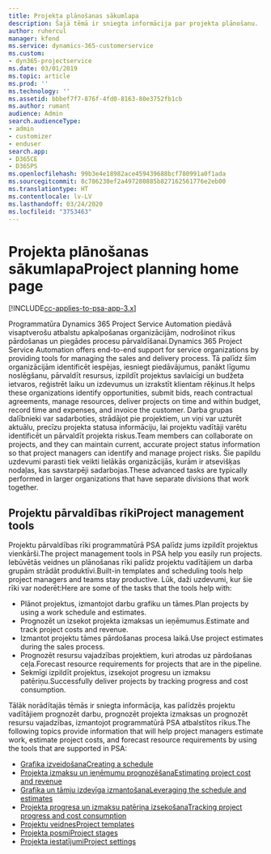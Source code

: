 ```yaml
---
title: Projekta plānošanas sākumlapa
description: Šajā tēmā ir sniegta informācija par projekta plānošanu.
author: ruhercul
manager: kfend
ms.service: dynamics-365-customerservice
ms.custom:
- dyn365-projectservice
ms.date: 03/01/2019
ms.topic: article
ms.prod: ''
ms.technology: ''
ms.assetid: bbbef7f7-876f-4fd0-8163-80e3752fb1cb
ms.author: rumant
audience: Admin
search.audienceType:
- admin
- customizer
- enduser
search.app:
- D365CE
- D365PS
ms.openlocfilehash: 99b3e4e18982ace459439688bcf780991a0f1ada
ms.sourcegitcommit: 8c786230ef2a497280885b827162561776e2eb00
ms.translationtype: HT
ms.contentlocale: lv-LV
ms.lasthandoff: 03/24/2020
ms.locfileid: "3753463"
---
```

# <a name="project-planning-home-page"></a><span data-ttu-id="5072d-103">Projekta plānošanas sākumlapa</span><span class="sxs-lookup"><span data-stu-id="5072d-103">Project planning home page</span></span>

[!INCLUDE[cc-applies-to-psa-app-3.x](../includes/cc-applies-to-psa-app-3x.md)]

<span data-ttu-id="5072d-104">Programmatūra Dynamics 365 Project Service Automation piedāvā visaptverošu atbalstu apkalpošanas organizācijām, nodrošinot rīkus pārdošanas un piegādes procesu pārvaldīšanai.</span><span class="sxs-lookup"><span data-stu-id="5072d-104">Dynamics 365 Project Service Automation offers end-to-end support for service organizations by providing tools for managing the sales and delivery process.</span></span> <span data-ttu-id="5072d-105">Tā palīdz šīm organizācijām identificēt iespējas, iesniegt piedāvājumus, panākt līgumu noslēgšanu, pārvaldīt resursus, izpildīt projektus savlaicīgi un budžeta ietvaros, reģistrēt laiku un izdevumus un izrakstīt klientam rēķinus.</span><span class="sxs-lookup"><span data-stu-id="5072d-105">It helps these organizations identify opportunities, submit bids, reach contractual agreements, manage resources, deliver projects on time and within budget, record time and expenses, and invoice the customer.</span></span> <span data-ttu-id="5072d-106">Darba grupas dalībnieki var sadarboties, strādājot pie projektiem, un viņi var uzturēt aktuālu, precīzu projekta statusa informāciju, lai projektu vadītāji varētu identificēt un pārvaldīt projekta riskus.</span><span class="sxs-lookup"><span data-stu-id="5072d-106">Team members can collaborate on projects, and they can maintain current, accurate project status information so that project managers can identify and manage project risks.</span></span> <span data-ttu-id="5072d-107">Šie papildu uzdevumi parasti tiek veikti lielākās organizācijās, kurām ir atsevišķas nodaļas, kas savstarpēji sadarbojas.</span><span class="sxs-lookup"><span data-stu-id="5072d-107">These advanced tasks are typically performed in larger organizations that have separate divisions that work together.</span></span>

## <a name="project-management-tools"></a><span data-ttu-id="5072d-108">Projektu pārvaldības rīki</span><span class="sxs-lookup"><span data-stu-id="5072d-108">Project management tools</span></span>

<span data-ttu-id="5072d-109">Projektu pārvaldības rīki programmatūrā PSA palīdz jums izpildīt projektus vienkārši.</span><span class="sxs-lookup"><span data-stu-id="5072d-109">The project management tools in PSA help you easily run projects.</span></span> <span data-ttu-id="5072d-110">Iebūvētās veidnes un plānošanas rīki palīdz projektu vadītājiem un darba grupām strādāt produktīvi.</span><span class="sxs-lookup"><span data-stu-id="5072d-110">Built-in templates and scheduling tools help project managers and teams stay productive.</span></span> <span data-ttu-id="5072d-111">Lūk, daži uzdevumi, kur šie rīki var noderēt:</span><span class="sxs-lookup"><span data-stu-id="5072d-111">Here are some of the tasks that the tools help with:</span></span>

- <span data-ttu-id="5072d-112">Plānot projektus, izmantojot darbu grafiku un tāmes.</span><span class="sxs-lookup"><span data-stu-id="5072d-112">Plan projects by using a work schedule and estimates.</span></span>
- <span data-ttu-id="5072d-113">Prognozēt un izsekot projekta izmaksas un ieņēmumus.</span><span class="sxs-lookup"><span data-stu-id="5072d-113">Estimate and track project costs and revenue.</span></span>
- <span data-ttu-id="5072d-114">Izmantot projektu tāmes pārdošanas procesa laikā.</span><span class="sxs-lookup"><span data-stu-id="5072d-114">Use project estimates during the sales process.</span></span>
- <span data-ttu-id="5072d-115">Prognozēt resursu vajadzības projektiem, kuri atrodas uz pārdošanas ceļa.</span><span class="sxs-lookup"><span data-stu-id="5072d-115">Forecast resource requirements for projects that are in the pipeline.</span></span>
- <span data-ttu-id="5072d-116">Sekmīgi izpildīt projektus, izsekojot progresu un izmaksu patēriņu.</span><span class="sxs-lookup"><span data-stu-id="5072d-116">Successfully deliver projects by tracking progress and cost consumption.</span></span>

<span data-ttu-id="5072d-117">Tālāk norādītajās tēmās ir sniegta informācija, kas palīdzēs projektu vadītājiem prognozēt darbu, prognozēt projekta izmaksas un prognozēt resursu vajadzības, izmantojot programmatūrā PSA atbalstītos rīkus.</span><span class="sxs-lookup"><span data-stu-id="5072d-117">The following topics provide information that will help project managers estimate work, estimate project costs, and forecast resource requirements by using the tools that are supported in PSA:</span></span>

- [<span data-ttu-id="5072d-118">Grafika izveidošana</span><span class="sxs-lookup"><span data-stu-id="5072d-118">Creating a schedule</span></span>](project-creating.md)
- [<span data-ttu-id="5072d-119">Projekta izmaksu un ieņēmumu prognozēšana</span><span class="sxs-lookup"><span data-stu-id="5072d-119">Estimating project cost and revenue</span></span>](project-estimating.md)
- [<span data-ttu-id="5072d-120">Grafika un tāmju izdevīga izmantošana</span><span class="sxs-lookup"><span data-stu-id="5072d-120">Leveraging the schedule and estimates</span></span>](project-leveraging.md)
- [<span data-ttu-id="5072d-121">Projekta progresa un izmaksu patēriņa izsekošana</span><span class="sxs-lookup"><span data-stu-id="5072d-121">Tracking project progress and cost consumption</span></span>](project-tracking.md)
- [<span data-ttu-id="5072d-122">Projektu veidnes</span><span class="sxs-lookup"><span data-stu-id="5072d-122">Project templates</span></span>](project-templates.md)
- [<span data-ttu-id="5072d-123">Projekta posmi</span><span class="sxs-lookup"><span data-stu-id="5072d-123">Project stages</span></span>](project-stages.md)
- [<span data-ttu-id="5072d-124">Projekta iestatījumi</span><span class="sxs-lookup"><span data-stu-id="5072d-124">Project settings</span></span>](project-settings.md)
